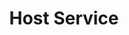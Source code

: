 ---
title: Host Service
list_title: WebPrint Service
type: app
platform: PHP
active: true
github: https://github.com/kduma-OSS/WebPrint-Service
system: WebPrint
system_url: /systems/webprint

draft: true
navigation: true
---